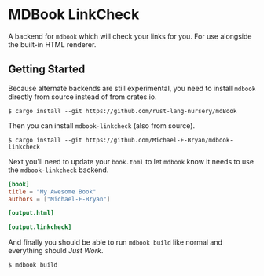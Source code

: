 # MDBook LinkCheck

A backend for `mdbook` which will check your links for you. For use alongside 
the built-in HTML renderer.


## Getting Started

Because alternate backends are still experimental, you need to install `mdbook`
directly from source instead of from crates.io.

```
$ cargo install --git https://github.com/rust-lang-nursery/mdBook
```

Then you can install `mdbook-linkcheck` (also from source).

```
$ cargo install --git https://github.com/Michael-F-Bryan/mdbook-linkcheck
```

Next you'll need to update your `book.toml` to let `mdbook` know it needs to 
use the `mdbook-linkcheck` backend.

```toml
[book]
title = "My Awesome Book"
authors = ["Michael-F-Bryan"]

[output.html]

[output.linkcheck]
```

And finally you should be able to run `mdbook build` like normal and everything
should *Just Work*.

```
$ mdbook build
```